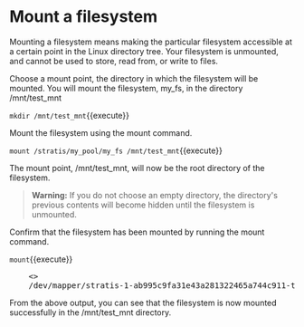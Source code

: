 # Mount a filesystem

Mounting a filesystem means making the particular filesystem accessible at a certain point in the Linux directory tree. Your filesystem is unmounted, and cannot be used to store, read from, or write to files.

Choose a mount point, the directory in which the filesystem will be mounted. You will mount the filesystem, my_fs, in the directory /mnt/test_mnt

`mkdir /mnt/test_mnt`{{execute}}

Mount the filesystem using the mount command.

`mount /stratis/my_pool/my_fs /mnt/test_mnt`{{execute}}

The mount point, /mnt/test_mnt, will now be the root directory of the filesystem.

>__Warning:__ If you do not choose an empty directory, the directory's previous contents will become hidden until the filesystem is unmounted.

Confirm that the filesystem has been mounted by running the mount command.

`mount`{{execute}}

<pre class="file">
	<<OUTPUT ABRIDGED>>
	/dev/mapper/stratis-1-ab995c9fa31e43a281322465a744c911-thin-fs-0f808d165a264b779cb9108f7176c098 on /mnt/test_mnt type xfs (rw,relatime,seclabel,attr2,inode64,sunit=2048,swidth=2048,noquota)
</pre>

From the above output, you can see that the filesystem is now mounted successfully in the /mnt/test_mnt directory.
